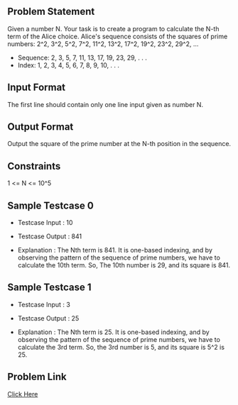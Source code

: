 ## Problem Statement

Given a number N. Your task is to create a program to calculate the N-th term of the Alice choice.
Alice's sequence consists of the squares of prime numbers: 2^2, 3^2, 5^2, 7^2, 11^2, 13^2, 17^2, 19^2, 23^2, 29^2, ...

- Sequence: 2, 3, 5, 7, 11, 13, 17, 19, 23, 29, . . .
- Index: 1, 2, 3, 4, 5, 6, 7, 8, 9, 10, . . . 

## Input Format
The first line should contain only one line input given as number N.

## Output Format
Output the square of the prime number at the N-th position in the sequence.

## Constraints
1 <= N <= 10^5

## Sample Testcase 0

- Testcase Input : 10

- Testcase Output : 841

- Explanation : The Nth term is 841. It is one-based indexing, and by observing the pattern of the sequence of prime numbers, we have to calculate the 10th term. So, The 10th number is 29, and its square is 841.

## Sample Testcase 1

- Testcase Input : 3

- Testcase Output : 25

- Explanation : The Nth term is 25. It is one-based indexing, and by observing the pattern of the sequence of prime numbers, we have to calculate the 3rd term. So, the 3rd number is 5, and its square is 5^2 is 25. 

## Problem Link

[Click Here](https://unstop.com/practice/company-preparation/30-days-dsa-bootcamp/day-introduction-to-programming-37651/coding-question-37719)
